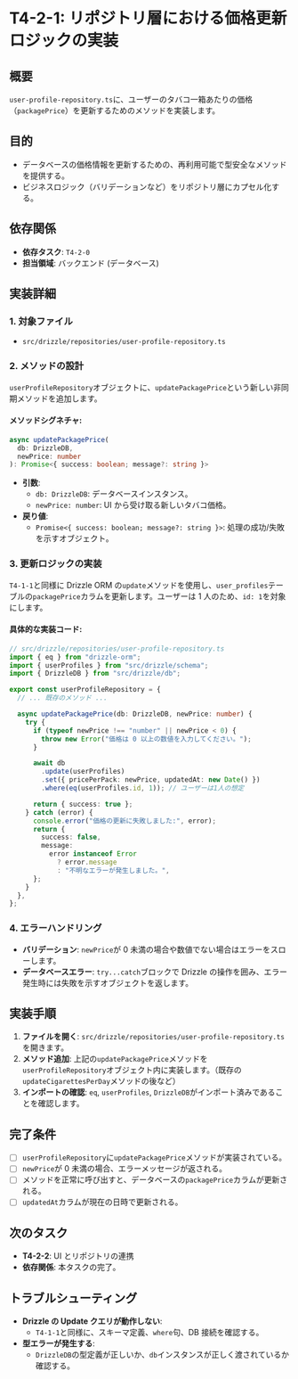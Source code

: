 # T4-2-1: リポジトリ層における価格更新ロジックの実装

## 概要

`user-profile-repository.ts`に、ユーザーのタバコ一箱あたりの価格（`packagePrice`）を更新するためのメソッドを実装します。

## 目的

- データベースの価格情報を更新するための、再利用可能で型安全なメソッドを提供する。
- ビジネスロジック（バリデーションなど）をリポジトリ層にカプセル化する。

## 依存関係

- **依存タスク**: `T4-2-0`
- **担当領域**: バックエンド (データベース)

## 実装詳細

### 1. 対象ファイル

- `src/drizzle/repositories/user-profile-repository.ts`

### 2. メソッドの設計

`userProfileRepository`オブジェクトに、`updatePackagePrice`という新しい非同期メソッドを追加します。

#### メソッドシグネチャ:

```typescript
async updatePackagePrice(
  db: DrizzleDB,
  newPrice: number
): Promise<{ success: boolean; message?: string }>
```

- **引数**:
  - `db: DrizzleDB`: データベースインスタンス。
  - `newPrice: number`: UI から受け取る新しいタバコ価格。
- **戻り値**:
  - `Promise<{ success: boolean; message?: string }>`: 処理の成功/失敗を示すオブジェクト。

### 3. 更新ロジックの実装

`T4-1-1`と同様に Drizzle ORM の`update`メソッドを使用し、`user_profiles`テーブルの`packagePrice`カラムを更新します。ユーザーは 1 人のため、`id: 1`を対象にします。

#### 具体的な実装コード:

```typescript
// src/drizzle/repositories/user-profile-repository.ts
import { eq } from "drizzle-orm";
import { userProfiles } from "src/drizzle/schema";
import { DrizzleDB } from "src/drizzle/db";

export const userProfileRepository = {
  // ... 既存のメソッド ...

  async updatePackagePrice(db: DrizzleDB, newPrice: number) {
    try {
      if (typeof newPrice !== "number" || newPrice < 0) {
        throw new Error("価格は 0 以上の数値を入力してください。");
      }

      await db
        .update(userProfiles)
        .set({ pricePerPack: newPrice, updatedAt: new Date() })
        .where(eq(userProfiles.id, 1)); // ユーザーは1人の想定

      return { success: true };
    } catch (error) {
      console.error("価格の更新に失敗しました:", error);
      return {
        success: false,
        message:
          error instanceof Error
            ? error.message
            : "不明なエラーが発生しました。",
      };
    }
  },
};
```

### 4. エラーハンドリング

- **バリデーション**: `newPrice`が 0 未満の場合や数値でない場合はエラーをスローします。
- **データベースエラー**: `try...catch`ブロックで Drizzle の操作を囲み、エラー発生時には失敗を示すオブジェクトを返します。

## 実装手順

1. **ファイルを開く**: `src/drizzle/repositories/user-profile-repository.ts` を開きます。
2. **メソッド追加**: 上記の`updatePackagePrice`メソッドを`userProfileRepository`オブジェクト内に実装します。（既存の`updateCigarettesPerDay`メソッドの後など）
3. **インポートの確認**: `eq`, `userProfiles`, `DrizzleDB`がインポート済みであることを確認します。

## 完了条件

- [ ] `userProfileRepository`に`updatePackagePrice`メソッドが実装されている。
- [ ] `newPrice`が 0 未満の場合、エラーメッセージが返される。
- [ ] メソッドを正常に呼び出すと、データベースの`packagePrice`カラムが更新される。
- [ ] `updatedAt`カラムが現在の日時で更新される。

## 次のタスク

- **T4-2-2**: UI とリポジトリの連携
- **依存関係**: 本タスクの完了。

## トラブルシューティング

- **Drizzle の Update クエリが動作しない**:
  - `T4-1-1`と同様に、スキーマ定義、`where`句、DB 接続を確認する。
- **型エラーが発生する**:
  - `DrizzleDB`の型定義が正しいか、`db`インスタンスが正しく渡されているか確認する。
